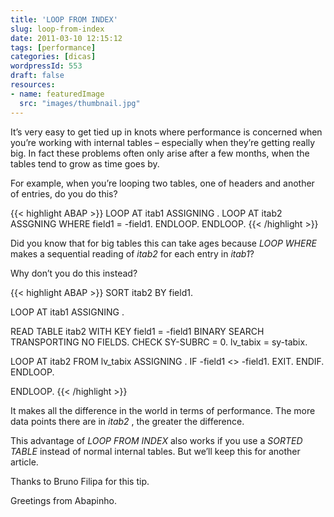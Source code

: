 ```yaml
---
title: 'LOOP FROM INDEX'
slug: loop-from-index
date: 2011-03-10 12:15:12
tags: [performance]
categories: [dicas]
wordpressId: 553
draft: false
resources:
- name: featuredImage
  src: "images/thumbnail.jpg"
---
```

It’s very easy to get tied up in knots where performance is concerned when you’re working with internal tables – especially when they’re getting really big. In fact these problems often only arise after a few months, when the tables tend to grow as time goes by.

For example, when you’re looping two tables, one of headers and another of entries, do you do this?


{{< highlight ABAP >}}
LOOP AT itab1 ASSIGNING <fs1>.
   LOOP AT itab2 ASSGNING <fs2> WHERE field1 = <fs1>-field1.
   ENDLOOP.
ENDLOOP.
{{< /highlight >}}

Did you know that for big tables this can take ages because _LOOP WHERE_ makes a sequential reading of _itab2_ for each entry in _itab1_?

Why don’t you do this instead?


{{< highlight ABAP >}}
SORT itab2 BY field1.

LOOP AT itab1 ASSIGNING <fs1>.

   READ TABLE itab2 WITH KEY field1 = <fs1>-field1
      BINARY SEARCH TRANSPORTING NO FIELDS.
   CHECK SY-SUBRC = 0.
   lv_tabix = sy-tabix.

   LOOP AT itab2 FROM lv_tabix ASSIGNING <fs2>.
      IF <fs2>-field1 <> <fs1>-field1.
         EXIT.
      ENDIF.
   ENDLOOP.

ENDLOOP.
{{< /highlight >}}

It makes all the difference in the world in terms of performance. The more data points there are in _itab2_ , the greater the difference.

This advantage of _LOOP FROM INDEX_ also works if you use a _SORTED TABLE_ instead of normal internal tables. But we’ll keep this for another article.

Thanks to Bruno Filipa for this tip.

Greetings from Abapinho.
